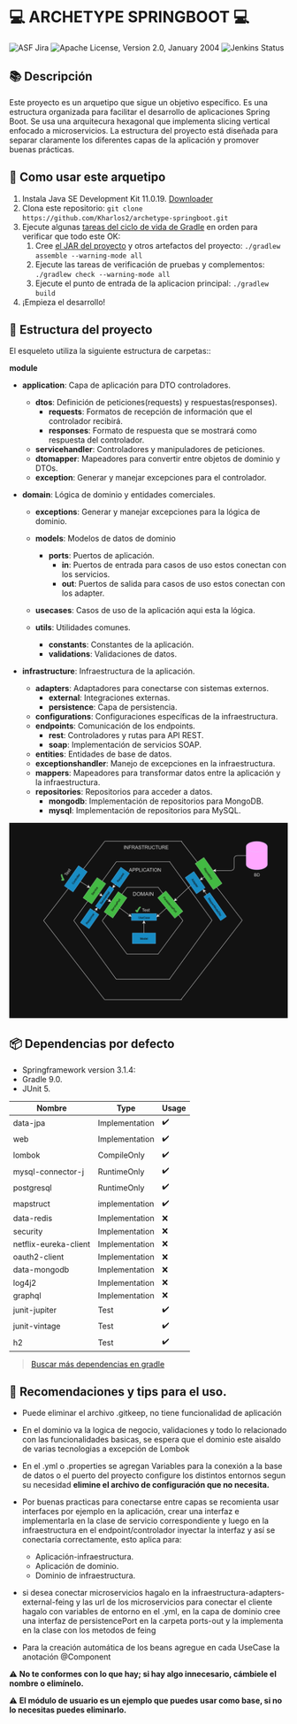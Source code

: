 #  💻 ARCHETYPE SPRINGBOOT 💻

![ASF Jira](https://img.shields.io/endpoint?url=https%3A%2F%2Fmaven.apache.org%2Fbadges%2Fasf_jira-ARCHETYPE.json)
![Apache License, Version 2.0, January 2004](https://img.shields.io/github/license/apache/maven.svg?label=License)
![Jenkins Status](https://img.shields.io/jenkins/s/https/ci-maven.apache.org/job/Maven/job/maven-box/job/maven-archetype/job/master.svg?)

## 📚 Descripción

Este proyecto es un arquetipo que sigue un objetivo específico.
Es una estructura organizada para facilitar el desarrollo de aplicaciones Spring Boot. Se usa una arquitecura
hexagonal que implementa slicing vertical enfocado a microservicios.
La estructura del proyecto está diseñada para separar claramente los diferentes
capas de la aplicación y promover buenas prácticas.

## 🚀 Como usar este arquetipo

1. Instala Java SE Development Kit 11.0.19. [Downloader](https://www.oracle.com/co/java/technologies/javase/jdk11-archive-downloads.html#license-lightbox)
2. Clona este repositorio: `git clone https://github.com/Kharlos2/archetype-springboot.git`
3. Ejecute algunas [tareas del ciclo de vida de Gradle](https://docs.gradle.org/current/userguide/java_plugin.html#lifecycle_tasks) en orden para verificar que todo este OK:
    1. Cree [el JAR del proyecto](https://docs.gradle.org/current/userguide/java_plugin.html#sec:jar) y otros artefactos del proyecto:
       `./gradlew assemble --warning-mode all`
    2. Ejecute las tareas de verificación de pruebas y complementos:
       `./gradlew check --warning-mode all`
    3. Ejecute el punto de entrada de la aplicacion principal:
       `./gradlew build`
4. ¡Empieza el desarrollo!


## 📁 Estructura del proyecto

El esqueleto utiliza la siguiente estructura de carpetas::

**module**
- **application**: Capa de aplicación para DTO controladores.
    - **dtos**: Definición de peticiones(requests) y respuestas(responses).
        - **requests**: Formatos de recepción de información que el controlador recibirá.
        - **responses**: Formato de respuesta que se mostrará como respuesta del controlador.
    - **servicehandler**: Controladores y manipuladores de peticiones.
    - **dtomapper**: Mapeadores para convertir entre objetos de dominio y DTOs.
    - **exception**: Generar y manejar excepciones para el controlador.

- **domain**: Lógica de dominio y entidades comerciales.
    - **exceptions**: Generar y manejar excepciones para la lógica de dominio.
    - **models**: Modelos de datos de dominio
        - **ports**: Puertos de aplicación.
            - **in**: Puertos de entrada para casos de uso estos conectan con los servicios.
            - **out**: Puertos de salida para casos de uso estos conectan con los adapter.

    - **usecases**: Casos de uso de la aplicación aqui esta la lógica.
    - **utils**: Utilidades comunes.
        - **constants**: Constantes de la aplicación.
        - **validations**: Validaciones de datos.

- **infrastructure**: Infraestructura de la aplicación.
    - **adapters**: Adaptadores para conectarse con sistemas externos.
        - **external**: Integraciones externas.
        - **persistence**: Capa de persistencia.
    - **configurations**: Configuraciones específicas de la infraestructura.
    - **endpoints**: Comunicación de los endpoints.
        - **rest**: Controladores y rutas para API REST.
        - **soap**: Implementación de servicios SOAP.
    - **entities**: Entidades de base de datos.
    - **exceptionshandler**: Manejo de excepciones en la infraestructura.
    - **mappers**: Mapeadores para transformar datos entre la aplicación y la infraestructura.
    - **repositories**: Repositorios para acceder a datos.
        - **mongodb**: Implementación de repositorios para MongoDB.
        - **mysql**: Implementación de repositorios para MySQL.

![img_1.png](diagram.png)

## 📦 Dependencias por defecto

* Springframework version 3.1.4:
* Gradle 9.0.
* JUnit 5.

| Nombre                | Type           | Usage |
|-----------------------|----------------| ---- |
| data-jpa              | Implementation | ✔️   |
| web                   | Implementation | ✔️   |
| lombok                | CompileOnly    | ✔️   |
| mysql-connector-j     | RuntimeOnly    | ✔️   |
| postgresql            | RuntimeOnly    | ✔️   |
| mapstruct             | implementation | ✔️   |
| data-redis            | Implementation | ❌   |
| security              | Implementation | ❌   |
| netflix-eureka-client | Implementation | ❌   |
| oauth2-client         | Implementation | ❌   |
| data-mongodb          | Implementation | ❌   |
| log4j2                | Implementation | ❌   |
| graphql               | Implementation | ❌ |
| junit-jupiter         | Test           | ✔️   |
| junit-vintage         | Test           | ✔️   |
| h2                    | Test           | ✔️   |

> [Buscar más dependencias en gradle](https://docs.gradle.org/current/javadoc/allpackages-index.html)

## 📢 Recomendaciones y tips para el uso.

* Puede eliminar el archivo .gitkeep, no tiene funcionalidad de aplicación

* En el dominio va la logica de negocio, validaciones y todo lo relacionado con las funcionalidades
  basicas, se espera que el dominio este aisaldo de varias tecnologias a excepción de Lombok

* En el .yml o .properties se agregan Variables para la conexión a la base de datos
  o el puerto del proyecto configure los distintos entornos segun su necesidad **elimine el
  archivo de configuración que no necesita.**

* Por buenas practicas para conectarse entre capas se recomienta usar interfaces por ejemplo en la aplicación, crear
  una interfaz e implementarla en la clase de servicio correspondiente y luego en la infraestructura en el
  endpoint/controlador inyectar la interfaz y así se conectaría correctamente, esto aplica para:
    - Aplicación-infraestructura.
    - Aplicación de dominio.
    - Dominio de infraestructura.

* si desea conectar microservicios hagalo en la infraestructura-adapters-external-feing y las url
  de los microservicios para conectar el cliente hagalo con variables de entorno en el .yml,
  en la capa de dominio cree una interfaz de persistencePort en la carpeta ports-out y la implementa en
  la clase con los metodos de feing

* Para la creación automática de los beans agregue en cada UseCase la anotación @Component

⚠️ **No te conformes con lo que hay; si hay algo innecesario, cámbiele el nombre o elimínelo.**

⚠️ **El módulo de usuario es un ejemplo que puedes usar como base, si no lo necesitas puedes eliminarlo.**
